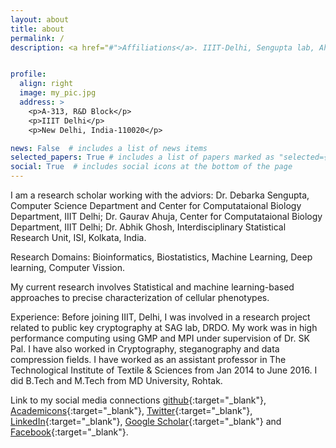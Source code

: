 ```yaml
---
layout: about
title: about
permalink: /
description: <a href="#">Affiliations</a>. IIIT-Delhi, Sengupta lab, Ahuja lab etc.


profile:
  align: right
  image: my_pic.jpg
  address: >
    <p>A-313, R&D Block</p>
    <p>IIIT Delhi</p>
    <p>New Delhi, India-110020</p>

news: False  # includes a list of news items
selected_papers: True # includes a list of papers marked as "selected={true}"
social: True  # includes social icons at the bottom of the page
---
```


I am a research scholar working with the adviors:
Dr. Debarka Sengupta, Computer Science Department and Center for Computataional Biology Department, IIIT Delhi; Dr. Gaurav Ahuja, Center for Computataional Biology Department, IIIT Delhi; Dr. Abhik Ghosh, Interdisciplinary Statistical Research Unit, ISI, Kolkata, India.

Research Domains: Bioinformatics, Biostatistics, Machine Learning, Deep learning, Computer Vission.

My current research involves Statistical and machine learning-based approaches to precise characterization of cellular phenotypes.

Experience: Before joining IIIT, Delhi, I was involved in a research project related to public key cryptography at SAG lab, DRDO. My work was in high performance computing using GMP and MPI under supervision of Dr. SK Pal. I have also worked in Cryptography, steganography and data compression fields. I have worked as an assistant professor in The Technological Institute of Textile & Sciences from Jan 2014 to June 2016. I did B.Tech and M.Tech from MD University, Rohtak.



Link to my social media connections [github](http://krishan57gupta.github.io/my_space/){:target="\_blank"}, [Academicons](https://www.debarka.com/team/krishan/){:target="\_blank"}, [Twitter](https://twitter.com/krishan57gupta/){:target="\_blank"}, [LinkedIn](https://www.linkedin.com/in/krishan57gupta/){:target="\_blank"}, [Google Scholar](https://scholar.google.com/citations?user=sU_VfPUAAAAJ/){:target="\_blank"} and [Facebook](https://www.facebook.com/krishan57gupta/){:target="\_blank"}.
